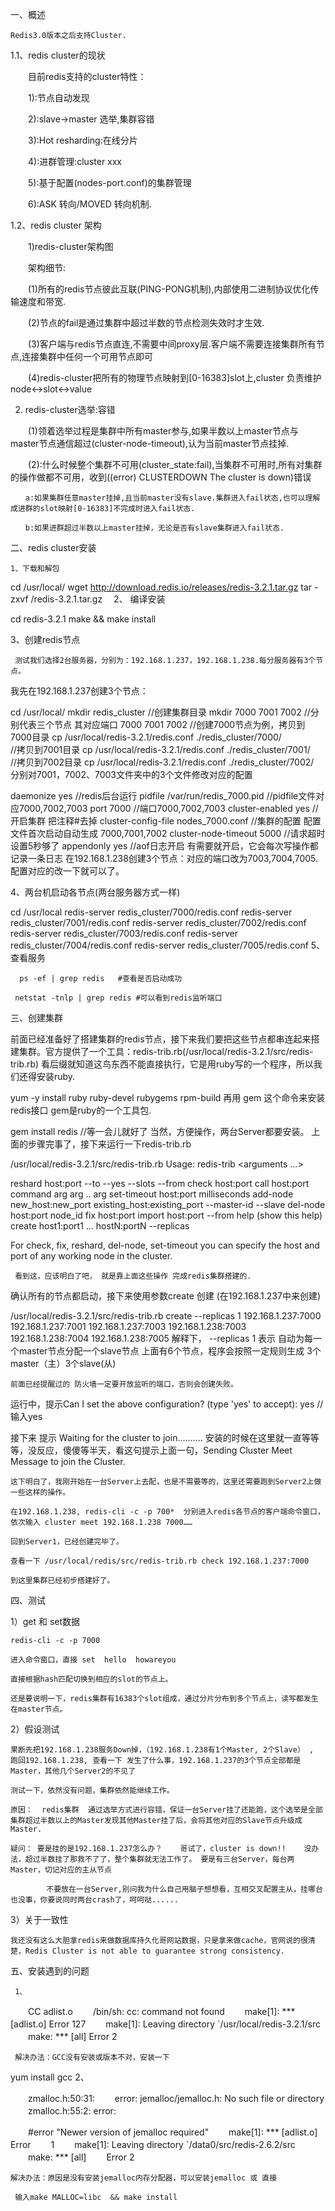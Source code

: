 一、概述

    Redis3.0版本之后支持Cluster.

1.1、redis cluster的现状

 　　目前redis支持的cluster特性：

　　1):节点自动发现

　　2):slave->master 选举,集群容错

　　3):Hot resharding:在线分片

　　4):进群管理:cluster xxx

　　5):基于配置(nodes-port.conf)的集群管理

　　6):ASK 转向/MOVED 转向机制.

1.2、redis cluster 架构

　　1)redis-cluster架构图



　　架构细节:

　　(1)所有的redis节点彼此互联(PING-PONG机制),内部使用二进制协议优化传输速度和带宽.

　　(2)节点的fail是通过集群中超过半数的节点检测失效时才生效.

　　(3)客户端与redis节点直连,不需要中间proxy层.客户端不需要连接集群所有节点,连接集群中任何一个可用节点即可

　　(4)redis-cluster把所有的物理节点映射到[0-16383]slot上,cluster 负责维护node<->slot<->value

 

   2) redis-cluster选举:容错



　　(1)领着选举过程是集群中所有master参与,如果半数以上master节点与master节点通信超过(cluster-node-timeout),认为当前master节点挂掉.

　　(2):什么时候整个集群不可用(cluster_state:fail),当集群不可用时,所有对集群的操作做都不可用，收到((error) CLUSTERDOWN The cluster is down)错误

    　　a:如果集群任意master挂掉,且当前master没有slave.集群进入fail状态,也可以理解成进群的slot映射[0-16383]不完成时进入fail状态.

    　　b:如果进群超过半数以上master挂掉，无论是否有slave集群进入fail状态.

 

二、redis cluster安装

    1、下载和解包

  cd /usr/local/
  wget http://download.redis.io/releases/redis-3.2.1.tar.gz
  tar -zxvf /redis-3.2.1.tar.gz
　2、 编译安装

 cd redis-3.2.1
 make && make install

  3、创建redis节点

     测试我们选择2台服务器，分别为：192.168.1.237，192.168.1.238.每分服务器有3个节点。

  我先在192.168.1.237创建3个节点：

  cd /usr/local/
  mkdir redis_cluster  //创建集群目录
  mkdir 7000 7001 7002  //分别代表三个节点    其对应端口 7000 7001 7002
 //创建7000节点为例，拷贝到7000目录
 cp /usr/local/redis-3.2.1/redis.conf  ./redis_cluster/7000/   
 //拷贝到7001目录
 cp /usr/local/redis-3.2.1/redis.conf  ./redis_cluster/7001/   
 //拷贝到7002目录
 cp /usr/local/redis-3.2.1/redis.conf  ./redis_cluster/7002/   
   分别对7001，7002、7003文件夹中的3个文件修改对应的配置

daemonize    yes                          //redis后台运行
pidfile  /var/run/redis_7000.pid          //pidfile文件对应7000,7002,7003
port  7000                                //端口7000,7002,7003
cluster-enabled  yes                      //开启集群  把注释#去掉
cluster-config-file  nodes_7000.conf      //集群的配置  配置文件首次启动自动生成 7000,7001,7002
cluster-node-timeout  5000                //请求超时  设置5秒够了
appendonly  yes                           //aof日志开启  有需要就开启，它会每次写操作都记录一条日志
   在192.168.1.238创建3个节点：对应的端口改为7003,7004,7005.配置对应的改一下就可以了。

   4、两台机启动各节点(两台服务器方式一样)

cd /usr/local
redis-server  redis_cluster/7000/redis.conf
redis-server  redis_cluster/7001/redis.conf
redis-server  redis_cluster/7002/redis.conf
redis-server  redis_cluster/7003/redis.conf
redis-server  redis_cluster/7004/redis.conf
redis-server  redis_cluster/7005/redis.conf
   5、查看服务

      ps -ef | grep redis   #查看是否启动成功

     netstat -tnlp | grep redis #可以看到redis监听端口

三、创建集群

  前面已经准备好了搭建集群的redis节点，接下来我们要把这些节点都串连起来搭建集群。官方提供了一个工具：redis-trib.rb(/usr/local/redis-3.2.1/src/redis-trib.rb) 看后缀就知道这鸟东西不能直接执行，它是用ruby写的一个程序，所以我们还得安装ruby.

yum -y install ruby ruby-devel rubygems rpm-build 
  再用 gem 这个命令来安装 redis接口    gem是ruby的一个工具包.

gem install redis    //等一会儿就好了
当然，方便操作，两台Server都要安装。
  上面的步骤完事了，接下来运行一下redis-trib.rb

 /usr/local/redis-3.2.1/src/redis-trib.rb
   Usage: redis-trib <command> <options> <arguments ...>

   reshard        host:port
                  --to <arg>
                  --yes
                  --slots <arg>
                  --from <arg>
  check          host:port
  call            host:port command arg arg .. arg
  set-timeout    host:port milliseconds
  add-node        new_host:new_port existing_host:existing_port
                  --master-id <arg>
                  --slave
  del-node        host:port node_id
  fix            host:port
  import          host:port
                  --from <arg>
  help            (show this help)
  create          host1:port1 ... hostN:portN
                  --replicas <arg>

For check, fix, reshard, del-node, set-timeout you can specify the host and port of any working node in the cluster.

     看到这，应该明白了吧， 就是靠上面这些操作 完成redis集群搭建的.

 确认所有的节点都启动，接下来使用参数create 创建 (在192.168.1.237中来创建)

 /usr/local/redis-3.2.1/src/redis-trib.rb  create  --replicas  1  192.168.1.237:7000 192.168.1.237:7001  192.168.1.237:7003 192.168.1.238:7003  192.168.1.238:7004  192.168.1.238:7005
    解释下， --replicas  1  表示 自动为每一个master节点分配一个slave节点    上面有6个节点，程序会按照一定规则生成 3个master（主）3个slave(从)

    前面已经提醒过的 防火墙一定要开放监听的端口，否则会创建失败。

 运行中，提示Can I set the above configuration? (type 'yes' to accept): yes    //输入yes

 接下来 提示  Waiting for the cluster to join..........  安装的时候在这里就一直等等等，没反应，傻傻等半天，看这句提示上面一句，Sending Cluster Meet Message to join the Cluster.

    这下明白了，我刚开始在一台Server上去配，也是不需要等的，这里还需要跑到Server2上做一些这样的操作。

    在192.168.1.238, redis-cli -c -p 700*  分别进入redis各节点的客户端命令窗口， 依次输入 cluster meet 192.168.1.238 7000……

    回到Server1，已经创建完毕了。

    查看一下 /usr/local/redis/src/redis-trib.rb check 192.168.1.237:7000

    到这里集群已经初步搭建好了。

 

四、测试

1）get 和 set数据

    redis-cli -c -p 7000

    进入命令窗口，直接 set  hello  howareyou

    直接根据hash匹配切换到相应的slot的节点上。

    还是要说明一下，redis集群有16383个slot组成，通过分片分布到多个节点上，读写都发生在master节点。

  2）假设测试

    果断先把192.168.1.238服务Down掉，（192.168.1.238有1个Master, 2个Slave） ,  跑回192.168.1.238, 查看一下 发生了什么事，192.168.1.237的3个节点全部都是Master，其他几个Server2的不见了

    测试一下，依然没有问题，集群依然能继续工作。

    原因：  redis集群  通过选举方式进行容错，保证一台Server挂了还能跑，这个选举是全部集群超过半数以上的Master发现其他Master挂了后，会将其他对应的Slave节点升级成Master.

    疑问： 要是挂的是192.168.1.237怎么办？    哥试了，cluster is down!!    没办法，超过半数挂了那救不了了，整个集群就无法工作了。 要是有三台Server，每台两Master，切记对应的主从节点

            不要放在一台Server,别问我为什么自己用脑子想想看，互相交叉配置主从，挂哪台也没事，你要说同时两台crash了，呵呵哒......

  3）关于一致性

    我还没有这么大胆拿redis来做数据库持久化哥网站数据，只是拿来做cache，官网说的很清楚，Redis Cluster is not able to guarantee strong consistency. 

 

 五、安装遇到的问题

     1、

　　CC adlist.o
　　/bin/sh: cc: command not found
　　make[1]: *** [adlist.o] Error 127
　　make[1]: Leaving directory `/usr/local/redis-3.2.1/src
　　make: *** [all] Error 2

     解决办法：GCC没有安装或版本不对，安装一下

yum  install  gcc
   2、

　　zmalloc.h:50:31:
　　error: jemalloc/jemalloc.h: No such file or directory
　　zmalloc.h:55:2: error:

　　#error "Newer version of jemalloc required"
　　make[1]: *** [adlist.o] Error
　　1
　　make[1]: Leaving directory `/data0/src/redis-2.6.2/src
　　make: *** [all]
　　Error 2

    解决办法：原因是没有安装jemalloc内存分配器，可以安装jemalloc 或 直接

     输入make MALLOC=libc  && make install